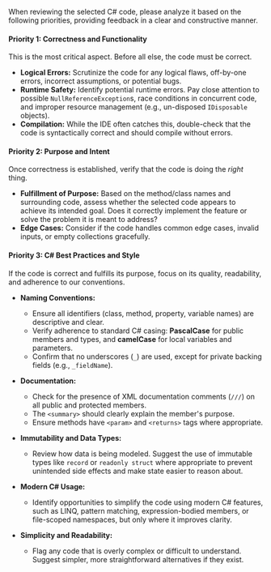 When reviewing the selected C# code, please analyze it based on the following priorities, providing feedback in a clear and constructive manner.

#### **Priority 1: Correctness and Functionality**

This is the most critical aspect. Before all else, the code must be correct.

*   **Logical Errors:** Scrutinize the code for any logical flaws, off-by-one errors, incorrect assumptions, or potential bugs.
*   **Runtime Safety:** Identify potential runtime errors. Pay close attention to possible `NullReferenceException`s, race conditions in concurrent code, and improper resource management (e.g., un-disposed `IDisposable` objects).
*   **Compilation:** While the IDE often catches this, double-check that the code is syntactically correct and should compile without errors.

#### **Priority 2: Purpose and Intent**

Once correctness is established, verify that the code is doing the *right* thing.

*   **Fulfillment of Purpose:** Based on the method/class names and surrounding code, assess whether the selected code appears to achieve its intended goal. Does it correctly implement the feature or solve the problem it is meant to address?
*   **Edge Cases:** Consider if the code handles common edge cases, invalid inputs, or empty collections gracefully.

#### **Priority 3: C# Best Practices and Style**

If the code is correct and fulfills its purpose, focus on its quality, readability, and adherence to our conventions.

*   **Naming Conventions:**
    *   Ensure all identifiers (class, method, property, variable names) are descriptive and clear.
    *   Verify adherence to standard C# casing: **PascalCase** for public members and types, and **camelCase** for local variables and parameters.
    *   Confirm that no underscores (`_`) are used, except for private backing fields (e.g., `_fieldName`).

*   **Documentation:**
    *   Check for the presence of XML documentation comments (`///`) on all public and protected members.
    *   The `<summary>` should clearly explain the member's purpose.
    *   Ensure methods have `<param>` and `<returns>` tags where appropriate.

*   **Immutability and Data Types:**
    *   Review how data is being modeled. Suggest the use of immutable types like `record` or `readonly struct` where appropriate to prevent unintended side effects and make state easier to reason about.

*   **Modern C# Usage:**
    *   Identify opportunities to simplify the code using modern C# features, such as LINQ, pattern matching, expression-bodied members, or file-scoped namespaces, but only where it improves clarity.

*   **Simplicity and Readability:**
    *   Flag any code that is overly complex or difficult to understand. Suggest simpler, more straightforward alternatives if they exist.
